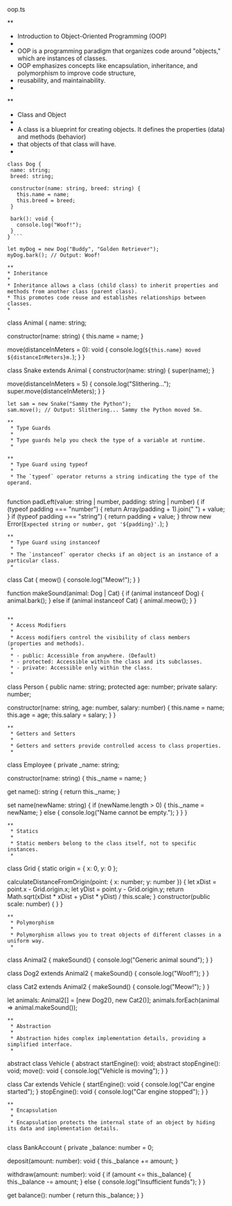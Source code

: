 oop.ts

**
 * Introduction to Object-Oriented Programming (OOP)
 *
 * OOP is a programming paradigm that organizes code around "objects," which are instances of classes.
 * OOP emphasizes concepts like encapsulation, inheritance, and polymorphism to improve code structure,
 * reusability, and maintainability.
 *

**
 * Class and Object
 *
 * A class is a blueprint for creating objects. It defines the properties (data) and methods (behavior)
 * that objects of that class will have.
 *
 ```
class Dog {
  name: string;
  breed: string;

  constructor(name: string, breed: string) {
    this.name = name;
    this.breed = breed;
  }

  bark(): void {
    console.log("Woof!");
  }
} ```

let myDog = new Dog("Buddy", "Golden Retriever");
myDog.bark(); // Output: Woof!

**
 * Inheritance
 *
 * Inheritance allows a class (child class) to inherit properties and methods from another class (parent class).
 * This promotes code reuse and establishes relationships between classes.
 *
 ```
class Animal {
  name: string;

  constructor(name: string) {
    this.name = name;
  }

  move(distanceInMeters = 0): void {
    console.log(`${this.name} moved ${distanceInMeters}m.`);
  }
}

class Snake extends Animal {
  constructor(name: string) {
    super(name);
  }

  move(distanceInMeters = 5) {
    console.log("Slithering...");
    super.move(distanceInMeters);
  }
}
```
let sam = new Snake("Sammy the Python");
sam.move(); // Output: Slithering... Sammy the Python moved 5m.

**
 * Type Guards
 *
 * Type guards help you check the type of a variable at runtime.
 *

**
 * Type Guard using typeof
 *
 * The `typeof` operator returns a string indicating the type of the operand.
 
 ```
function padLeft(value: string | number, padding: string | number) {
  if (typeof padding === "number") {
    return Array(padding + 1).join(" ") + value;
  }
  if (typeof padding === "string") {
    return padding + value;
  }
  throw new Error(`Expected string or number, got '${padding}'.`);
}
```
**
 * Type Guard using instanceof
 *
 * The `instanceof` operator checks if an object is an instance of a particular class.
 *
 ```
class Cat {
  meow() { console.log("Meow!"); }
}

function makeSound(animal: Dog | Cat) {
  if (animal instanceof Dog) {
    animal.bark();
  } else if (animal instanceof Cat) {
    animal.meow();
  }
}
```

**
 * Access Modifiers
 *
 * Access modifiers control the visibility of class members (properties and methods).
 *
 * - public: Accessible from anywhere. (Default)
 * - protected: Accessible within the class and its subclasses.
 * - private: Accessible only within the class.
 *
 ```
class Person {
  public name: string;
  protected age: number;
  private salary: number;

  constructor(name: string, age: number, salary: number) {
    this.name = name;
    this.age = age;
    this.salary = salary;
  }
}
```
**
 * Getters and Setters
 *
 * Getters and setters provide controlled access to class properties.
 *
 ```
class Employee {
  private _name: string;

  constructor(name: string) {
    this._name = name;
  }

  get name(): string {
    return this._name;
  }

  set name(newName: string) {
    if (newName.length > 0) {
      this._name = newName;
    } else {
      console.log("Name cannot be empty.");
    }
  }
}
```
**
 * Statics
 *
 * Static members belong to the class itself, not to specific instances.
 *
 ```
class Grid {
  static origin = { x: 0, y: 0 };

  calculateDistanceFromOrigin(point: { x: number; y: number }) {
    let xDist = point.x - Grid.origin.x;
    let yDist = point.y - Grid.origin.y;
    return Math.sqrt(xDist * xDist + yDist * yDist) / this.scale;
  }
  constructor(public scale: number) { }
}
```
**
 * Polymorphism
 *
 * Polymorphism allows you to treat objects of different classes in a uniform way.
 *
 ```
class Animal2 {
  makeSound() {
    console.log("Generic animal sound");
  }
}

class Dog2 extends Animal2 {
  makeSound() {
    console.log("Woof!");
  }
}

class Cat2 extends Animal2 {
  makeSound() {
    console.log("Meow!");
  }
}

let animals: Animal2[] = [new Dog2(), new Cat2()];
animals.forEach(animal => animal.makeSound());
```
**
 * Abstraction
 *
 * Abstraction hides complex implementation details, providing a simplified interface.
 *
 ```
abstract class Vehicle {
  abstract startEngine(): void;
  abstract stopEngine(): void;
  move(): void {
    console.log("Vehicle is moving");
  }
}

class Car extends Vehicle {
  startEngine(): void {
    console.log("Car engine started");
  }
  stopEngine(): void {
    console.log("Car engine stopped");
  }
}
```
**
 * Encapsulation
 *
 * Encapsulation protects the internal state of an object by hiding its data and implementation details.
 
 ```
class BankAccount {
  private _balance: number = 0;

  deposit(amount: number): void {
    this._balance += amount;
  }

  withdraw(amount: number): void {
    if (amount <= this._balance) {
      this._balance -= amount;
    } else {
      console.log("Insufficient funds");
    }
  }

  get balance(): number {
    return this._balance;
  }
}
```